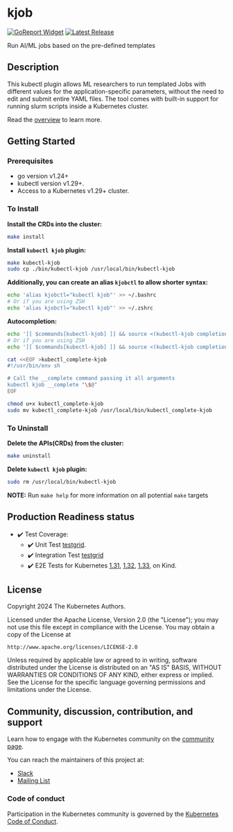 # kjob

[![GoReport Widget]][GoReport Status]
[![Latest Release](https://img.shields.io/github/v/release/kubernetes-sigs/kjob?include_prereleases)](https://github.com/kubernetes-sigs/kjob/releases/latest)

[GoReport Widget]: https://goreportcard.com/badge/github.com/kubernetes-sigs/kjob
[GoReport Status]: https://goreportcard.com/report/github.com/kubernetes-sigs/kjob

Run AI/ML jobs based on the pre-defined templates

## Description
This kubectl plugin allows ML researchers to run templated Jobs with different values
for the application-specific parameters, without the need to edit and submit entire
YAML files. The tool comes with built-in support for running slurm scripts inside
a Kubernetes cluster.

Read the [overview](docs/_index.md) to learn more.

## Getting Started

### Prerequisites
- go version v1.24+
- kubectl version v1.29+.
- Access to a Kubernetes v1.29+ cluster.

### To Install

**Install the CRDs into the cluster:**

```sh
make install
```

**Install `kubectl kjob` plugin:**

```sh
make kubectl-kjob
sudo cp ./bin/kubectl-kjob /usr/local/bin/kubectl-kjob
```

**Additionally, you can create an alias `kjobctl` to allow shorter syntax:**

```sh
echo 'alias kjobctl="kubectl kjob"' >> ~/.bashrc
# Or if you are using ZSH
echo 'alias kjobctl="kubectl kjob"' >> ~/.zshrc
```

**Autocompletion:**

```bash
echo '[[ $commands[kubectl-kjob] ]] && source <(kubectl-kjob completion bash)' >> ~/.bashrc
# Or if you are using ZSH
echo '[[ $commands[kubectl-kjob] ]] && source <(kubectl-kjob completion zsh)' >> ~/.zshrc

cat <<EOF >kubectl_complete-kjob
#!/usr/bin/env sh

# Call the __complete command passing it all arguments
kubectl kjob __complete "\$@"
EOF

chmod u+x kubectl_complete-kjob
sudo mv kubectl_complete-kjob /usr/local/bin/kubectl_complete-kjob
```

### To Uninstall

**Delete the APIs(CRDs) from the cluster:**

```sh
make uninstall
```

**Delete `kubectl kjob` plugin:**

```sh
sudo rm /usr/local/bin/kubectl-kjob
```

**NOTE:** Run `make help` for more information on all potential `make` targets

## Production Readiness status

- ✔️ Test Coverage:
  - ✔️ Unit Test [testgrid](https://testgrid.k8s.io/sig-apps#periodic-kjob-test-unit-main).
  - ✔️ Integration Test [testgrid](https://testgrid.k8s.io/sig-apps#periodic-kjob-test-integration-main)
  - ✔️ E2E Tests for Kubernetes
    [1.31](https://testgrid.k8s.io/sig-apps#periodic-kjob-test-e2e-main-1-31),
    [1.32](https://testgrid.k8s.io/sig-apps#periodic-kjob-test-e2e-main-1-32),
    [1.33](https://testgrid.k8s.io/sig-apps#periodic-kjob-test-e2e-main-1-33),
    on Kind.

## License

Copyright 2024 The Kubernetes Authors.

Licensed under the Apache License, Version 2.0 (the "License");
you may not use this file except in compliance with the License.
You may obtain a copy of the License at

    http://www.apache.org/licenses/LICENSE-2.0

Unless required by applicable law or agreed to in writing, software
distributed under the License is distributed on an "AS IS" BASIS,
WITHOUT WARRANTIES OR CONDITIONS OF ANY KIND, either express or implied.
See the License for the specific language governing permissions and
limitations under the License.

## Community, discussion, contribution, and support

Learn how to engage with the Kubernetes community on the [community page](http://kubernetes.io/community/).

You can reach the maintainers of this project at:

- [Slack](https://kubernetes.slack.com/messages/sig-apps)
- [Mailing List](https://groups.google.com/a/kubernetes.io/g/sig-apps)


### Code of conduct

Participation in the Kubernetes community is governed by the [Kubernetes Code of Conduct](code-of-conduct.md).
